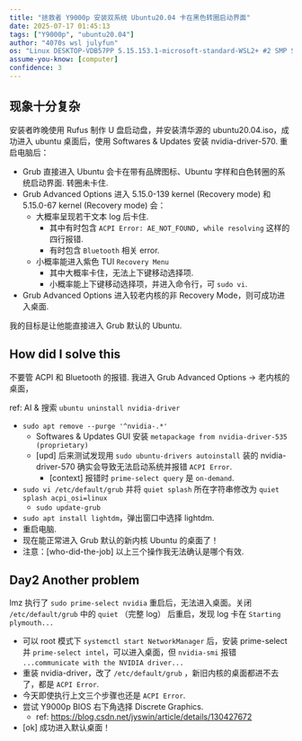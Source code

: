 ```yaml
---
title: "拯救者 Y9000p 安装双系统 Ubuntu20.04 卡在黑色转圈启动界面"
date: 2025-07-17 01:45:13
tags: ["Y9000p", "ubuntu20.04"]
author: "4070s wsl julyfun"
os: "Linux DESKTOP-VDB57PP 5.15.153.1-microsoft-standard-WSL2+ #2 SMP Sun Oct 27 22:02:06 CST 2024 x86_64 x86_64 x86_64 GNU/Linux"
assume-you-know: [computer]
confidence: 3
---
```


## 现象十分复杂

安装者昨晚使用 Rufus 制作 U 盘启动盘，并安装清华源的 ubuntu20.04.iso，成功进入 ubuntu 桌面后，使用 Softwares & Updates 安装 nvidia-driver-570. 重启电脑后：
- Grub 直接进入 Ubuntu 会卡在带有品牌图标、Ubuntu 字样和白色转圈的系统启动界面. 转圈未卡住.
- Grub Advanced Options 进入 5.15.0-139 kernel (Recovery mode) 和 5.15.0-67 kernel (Recovery mode) 会：
    - 大概率呈现若干文本 log 后卡住.
        - 其中有时包含 `ACPI Error: AE_NOT_FOUND, while resolving` 这样的四行报错.
        - 有时包含 `Bluetooth` 相关 error.
    - 小概率能进入紫色 TUI `Recovery Menu`
        - 其中大概率卡住，无法上下键移动选择项.
        - 小概率能上下键移动选择项，并进入命令行，可 `sudo vi`.
- Grub Advanced Options 进入较老内核的非 Recovery Mode，则可成功进入桌面.

我的目标是让他能直接进入 Grub 默认的 Ubuntu.

## How did I solve this

不要管 ACPI 和 Bluetooth 的报错. 我进入 Grub Advanced Options -> 老内核的桌面，

ref: AI & 搜索 `ubuntu uninstall nvidia-driver`

- `sudo apt remove --purge '^nvidia-.*'`
    - Softwares & Updates GUI 安装 `metapackage from nvidia-driver-535 (proprietary)`
    - [upd] 后来测试发现用 `sudo ubuntu-drivers autoinstall` 装的 nvidia-driver-570 确实会导致无法启动系统并报错 `ACPI Error`.
        - [context] 报错时 `prime-select query` 是 `on-demand`.
- `sudo vi /etc/default/grub` 并将 `quiet splash` 所在字符串修改为 `quiet splash acpi_osi=linux`
    - `sudo update-grub`
- `sudo apt install lightdm`，弹出窗口中选择 lightdm.
- 重启电脑.
- 现在能正常进入 Grub 默认的新内核 Ubuntu 的桌面了！
- 注意：[who-did-the-job] 以上三个操作我无法确认是哪个有效.

## Day2 Another problem

lmz 执行了 `sudo prime-select nvidia` 重启后，无法进入桌面。关闭 `/etc/default/grub` 中的 `quiet` （完整 log） 后重启，发现 log 卡在 `Starting plymouth...`
- 可以 root 模式下 `systemctl start NetworkManager` 后，安装 prime-select 并 `prime-select intel`，可以进入桌面，但 `nvidia-smi` 报错 `...communicate with the NVIDIA driver...`
- 重装 nvidia-driver，改了 `/etc/default/grub` ，新旧内核的桌面都进不去了，都是 `ACPI Error`.
- 今天即使执行上文三个步骤也还是 `ACPI Error`.
- 尝试 Y9000p BIOS 右下角选择 Discrete Graphics.
    - ref: https://blog.csdn.net/jyswin/article/details/130427672
- [ok] 成功进入默认桌面！

